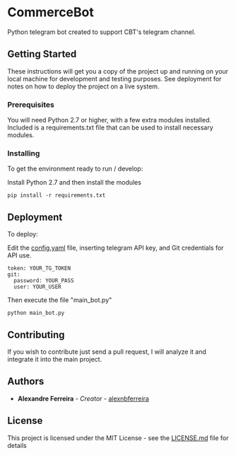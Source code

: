 # CommerceBot

Python telegram bot created to support CBT's telegram channel.

## Getting Started

These instructions will get you a copy of the project up and running on your local machine for development and testing purposes. See deployment for notes on how to deploy the project on a live system.

### Prerequisites

You will need Python 2.7 or higher, with a few extra modules installed. Included is a requirements.txt file that can be used to install necessary modules.

### Installing

To get the environment ready to run / develop:

Install Python 2.7 and then install the modules

```
pip install -r requirements.txt
```

## Deployment

To deploy: 

Edit the [config.yaml](config.yaml) file, inserting telegram API key, and Git credentials for API use.
```
token: YOUR_TG_TOKEN
git:
  password: YOUR_PASS
  user: YOUR_USER
```
Then execute the file "main_bot.py"
```
python main_bot.py
```

## Contributing

If you wish  to contribute just send a pull request, I will analyze it and integrate it into the main project.


## Authors

* **Alexandre Ferreira** - *Creator* - [alexnbferreira](https://github.com/alexnbferreira)


## License

This project is licensed under the MIT License - see the [LICENSE.md](LICENSE.md) file for details
